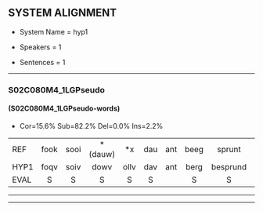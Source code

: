 
## SYSTEM ALIGNMENT

- System Name = hyp1

- Speakers = 1

- Sentences = 1

---

### S02C080M4_1LGPseudo

#### (S02C080M4_1LGPseudo-words)

- Cor=15.6%	Sub=82.2%	Del=0.0%	Ins=2.2%

|  |  |  |  |  |  |  |  |  |  |  |  |  |  |  |  |  |  |  |  |  |  |  |  |  |  |  |  |  |  |  |  |  |  |  |  |  |  |  |  |  |  |  |  |  |  |
|:--- |:---:|:---:|:---:|:---:|:---:|:---:|:---:|:---:|:---:|:---:|:---:|:---:|:---:|:---:|:---:|:---:|:---:|:---:|:---:|:---:|:---:|:---:|:---:|:---:|:---:|:---:|:---:|:---:|:---:|:---:|:---:|:---:|:---:|:---:|:---:|:---:|:---:|:---:|:---:|:---:|:---:|:---:|:---:|:---:|:---:|
| REF | fook | sooi | *(dauw) | *x | dau | ant | beeg | sprunt | hool | larst |  | vout | zwoei | fam | * | vaap | sprieuw | keng | swoers | doer | * | plirt | jien | blard | guul | *(hoek) | * | * | noork | vid | zans | leum | haans | spaai | sjalt | heik | sank | roen | frijk | eem | schard | grek | dron | snaaf | stuid |
| HYP1 | foqv | soiv | dowv | ollv | dav | ant | berg | besprund | hoel | larst | vat | zwoy | fan | racg | vap | spreew | ken | swors | dor | sa | plict | plich | geen | blart | gul | houk | t | meneew | nok | vit | zan | lum | haans | spay | chold | hek | sank | roen | friijk | één | schart | grek | droom | snaaf | stuit |
| EVAL | S | S | S | S | S |  | S | S | S |  | I | S | S | S | S | S | S | S | S | S | S | S | S | S | S | S | S | S | S | S | S | S |  | S | S | S |  |  | S | S | S |  | S |  | S |
---

---

